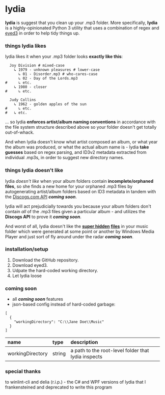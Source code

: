 # lydia

**lydia** is suggest that you clean up your .mp3 folder.  More specifically, **lydia** is a highly-opinionated Python 3 utility that uses a combination of regex and [eyed3](http://eyed3.nicfit.net/) in order to help tidy things up.

### things lydia likes

lydia likes it when your .mp3 folder looks **exactly like this**:

```properties
  Joy Division # mixed-case
    ↳ 1979 - unknown pleasures # lower-case
      ↳ 01 - Disorder.mp3 # who-cares-case
      ↳ 02 - Day of the Lords.mp3 
#     ↳ etc.
    ↳ 1980 - closer
#     ↳ etc.
    
  Judy Collins
    ↳ 1962 - golden apples of the sun
#     ↳ etc.
#   ↳ etc.
```

... so lydia **enforces artist/album naming conventions** in accordance with the file system structure described above so your folder doesn't get totally out-of-whack.

And when lydia doesn't know what artist composed an album, or what year the album was produced, or what the actual album name is - lydia **take guesses** based on regex parsing, and ID3v2 metadata extracted from individual .mp3s, in order to suggest new directory names.

### things lydia doesn't like

lydia *doesn't like* when your album folders contain **incomplete/orphaned files**, so she finds a new home for your orphaned .mp3 files by autogenerating artist/album folders based on ID3 metadata in tandem with the [Discogs.com API](https://www.discogs.com/developers/) ***coming soon***.

lydia will act prejudicially towards you because your album folders don't contain *all* of the .mp3 files given a particular album - and utilizes the **Discogs API** to prove it ***coming soon***.

And worst of all, lydia doesn't like the **[super hidden](http://www.eightforums.com/general-support/40071-how-stop-windows-generating-random-album-art-files.html) [files](https://hydrogenaud.io/index.php/topic,67704.0.html)** in your music folder which were generated at some point or another by Windows Media Player and just sort of fly around under the radar ***coming soon***.

### installation/setup

1. Download the GitHub repository.
2. Download eyed3.
3. Udpate the hard-coded working directory.
4. Let lydia loose

### coming soon

* all ***coming soon*** features
* json-based config instead of hard-coded garbage:

```
[
  {
    "workingDirectory": "C:\\Jane Doe\\Music"
  }
]
```

| name             |   type      | description  |
| :---------------- | :----------- | :------------ |
| workingDirectory | string      | a path to the root-level folder that lydia inspects |

### special thanks

to winlint-cli and delia (r.i.p.) - the C# and WPF versions of lydia that I frankensteined and deprecated to write this program
